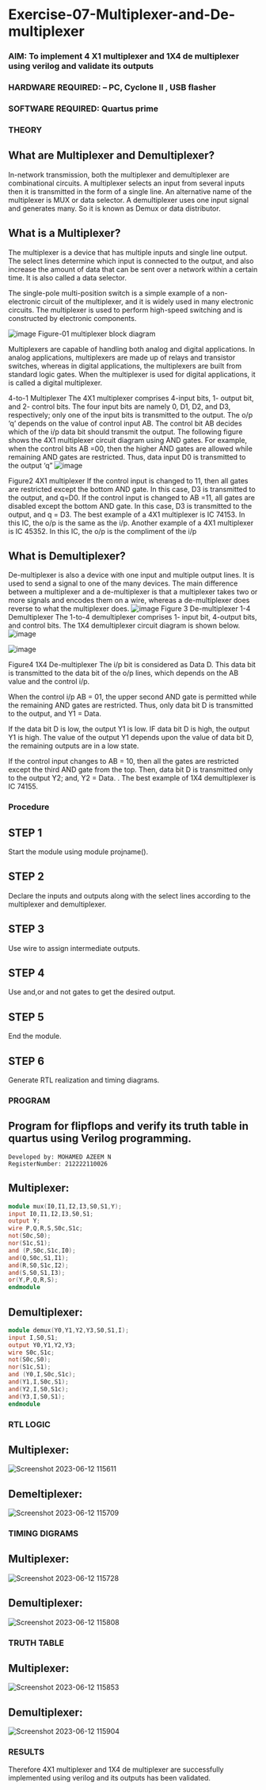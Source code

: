 # Exercise-07-Multiplexer-and-De-multiplexer
### AIM: To implement 4 X1 multiplexer and 1X4 de multiplexer using verilog and validate its outputs
### HARDWARE REQUIRED:  – PC, Cyclone II , USB flasher
### SOFTWARE REQUIRED:   Quartus prime
### THEORY 

## What are Multiplexer and Demultiplexer?
In-network transmission, both the multiplexer and demultiplexer are combinational circuits. A multiplexer selects an input from several inputs then it is transmitted in the form of a single line. An alternative name of the multiplexer is MUX or data selector. A demultiplexer uses one input signal and generates many. So it is known as Demux or data distributor.

## What is a Multiplexer?
The multiplexer is a device that has multiple inputs and single line output. The select lines determine which input is connected to the output, and also increase the amount of data that can be sent over a network within a certain time. It is also called a data selector.

The single-pole multi-position switch is a simple example of a non-electronic circuit of the multiplexer, and it is widely used in many electronic circuits. The multiplexer is used to perform high-speed switching and is constructed by electronic components.

![image](https://user-images.githubusercontent.com/36288975/170912485-73c395c7-23c0-4e78-a53d-a2f0d07d9662.png)
          Figure-01 multiplexer block diagram 

Multiplexers are capable of handling both analog and digital applications. In analog applications, multiplexers are made up of relays and transistor switches, whereas in digital applications, the multiplexers are built from standard logic gates. When the multiplexer is used for digital applications, it is called a digital multiplexer.

4-to-1 Multiplexer
The 4X1 multiplexer comprises 4-input bits, 1- output bit, and 2- control bits. The four input bits are namely 0, D1, D2, and D3, respectively; only one of the input bits is transmitted to the output. The o/p ‘q’ depends on the value of control input AB. The control bit AB decides which of the i/p data bit should transmit the output. The following figure shows the 4X1 multiplexer circuit diagram using AND gates. For example, when the control bits AB =00, then the higher AND gates are allowed while remaining AND gates are restricted. Thus, data input D0 is transmitted to the output ‘q”
![image](https://user-images.githubusercontent.com/36288975/170912568-3598c60a-5035-41f3-b0c4-ccedba13aca5.png)


Figure2 4X1 multiplexer 
If the control input is changed to 11, then all gates are restricted except the bottom AND gate. In this case, D3 is transmitted to the output, and q=D0. If the control input is changed to AB =11, all gates are disabled except the bottom AND gate. In this case, D3 is transmitted to the output, and q = D3. The best example of a 4X1 multiplexer is IC 74153. In this IC, the o/p is the same as the i/p. Another example of a 4X1 multiplexer is IC 45352. In this IC, the o/p is the compliment of the i/p


## What is Demultiplexer?
De-multiplexer is also a device with one input and multiple output lines. It is used to send a signal to one of the many devices. The main difference between a multiplexer and a de-multiplexer is that a multiplexer takes two or more signals and encodes them on a wire, whereas a de-multiplexer does reverse to what the multiplexer does.
![image](https://user-images.githubusercontent.com/36288975/170912606-a30e4b74-1726-4430-b245-2c3c3d9c232d.png)
Figure 3 De-multiplexer 
1-4 Demultiplexer
The 1-to-4 demultiplexer comprises 1- input bit, 4-output bits, and control bits. The 1X4 demultiplexer circuit diagram is shown below.![image](https://user-images.githubusercontent.com/36288975/170912683-00fb746a-1d45-4023-91d1-3a70b841073c.png)

![image](https://user-images.githubusercontent.com/36288975/170912741-7cbd52af-7e0d-4be3-b5c6-6fb9c4eca7c9.png)

Figure4 1X4 De-multiplexer 
The i/p bit is considered as Data D. This data bit is transmitted to the data bit of the o/p lines, which depends on the AB value and the control i/p.

When the control i/p AB = 01, the upper second AND gate is permitted while the remaining AND gates are restricted. Thus, only data bit D is transmitted to the output, and Y1 = Data.

If the data bit D is low, the output Y1 is low. IF data bit D is high, the output Y1 is high. The value of the output Y1 depends upon the value of data bit D, the remaining outputs are in a low state.

If the control input changes to AB = 10, then all the gates are restricted except the third AND gate from the top. Then, data bit D is transmitted only to the output Y2; and, Y2 = Data. . The best example of 1X4 demultiplexer is IC 74155.

 
 
### Procedure
## STEP 1
Start the module using module projname().

## STEP 2
Declare the inputs and outputs along with the select lines according to the multiplexer and demultiplexer.

## STEP 3
Use wire to assign intermediate outputs.

## STEP 4
Use and,or and not gates to get the desired output.

## STEP 5
End the module.

## STEP 6
Generate RTL realization and timing diagrams.

### PROGRAM 
## Program for flipflops  and verify its truth table in quartus using Verilog programming.
```
Developed by: MOHAMED AZEEM N 
RegisterNumber: 212222110026
```
## Multiplexer:
```verilog
module mux(I0,I1,I2,I3,S0,S1,Y);
input I0,I1,I2,I3,S0,S1;
output Y;
wire P,Q,R,S,S0c,S1c;
not(S0c,S0);
nor(S1c,S1);
and (P,S0c,S1c,I0);
and(Q,S0c,S1,I1);
and(R,S0,S1c,I2);
and(S,S0,S1,I3);
or(Y,P,Q,R,S);
endmodule
```
## Demultiplexer:
```verilog
module demux(Y0,Y1,Y2,Y3,S0,S1,I);
input I,S0,S1;
output Y0,Y1,Y2,Y3;
wire S0c,S1c;
not(S0c,S0);
nor(S1c,S1);
and (Y0,I,S0c,S1c);
and(Y1,I,S0c,S1);
and(Y2,I,S0,S1c);
and(Y3,I,S0,S1);
endmodule
```

### RTL LOGIC  

## Multiplexer:
![Screenshot 2023-06-12 115611](https://github.com/Aakashraj04/Exercise-07-Multiplexer-and-De-multiplexer/assets/121117266/9f09b8b6-3955-4ffc-ac3b-efd99fe13164)

## Demeltiplexer:
![Screenshot 2023-06-12 115709](https://github.com/Aakashraj04/Exercise-07-Multiplexer-and-De-multiplexer/assets/121117266/3b78f8a0-ea9c-4e1b-b0a0-9d569fb41dbf)





### TIMING DIGRAMS  
## Multiplexer:
![Screenshot 2023-06-12 115728](https://github.com/Aakashraj04/Exercise-07-Multiplexer-and-De-multiplexer/assets/121117266/66e97f70-bac3-4a66-abcb-93b5ffac3d87)


## Demultiplexer:
![Screenshot 2023-06-12 115808](https://github.com/Aakashraj04/Exercise-07-Multiplexer-and-De-multiplexer/assets/121117266/5a6b5e70-e3f4-4022-8b88-7da11afe387a)




### TRUTH TABLE 
## Multiplexer:
![Screenshot 2023-06-12 115853](https://github.com/Aakashraj04/Exercise-07-Multiplexer-and-De-multiplexer/assets/121117266/e01b6be8-7d4d-4f3e-a8e2-98f53855c263)


## Demultiplexer:
![Screenshot 2023-06-12 115904](https://github.com/Aakashraj04/Exercise-07-Multiplexer-and-De-multiplexer/assets/121117266/00741e62-28e1-407c-9e6a-4d9b5aa7f2ea)



### RESULTS 
Therefore 4X1 multiplexer and 1X4 de multiplexer are successfully implemented using verilog and its outputs has been validated.
